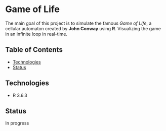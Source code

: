 # Game of Life

The main goal of this project is to simulate the famous *Game of Life*, a cellular automaton created by **John Conway** using **R**. Visualizing the game in an infinite loop in real-time.

## Table of Contents

- [Technologies](#Technologies)
- [Status](#Technologies)

## Technologies 
- R 3.6.3 

## Status

In progress